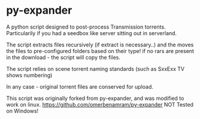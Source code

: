 py-expander
===========

A python script designed to post-process Transmission torrents.
Particularily if you had a seedbox like server sitting out in serverland.

The script extracts files recursively (if extract is necessary..) 
and the moves the files to pre-configured folders based on their type!
if no rars are present in the download - the script will copy the files.

The script relies on scene torrent naming standards (such as SxxExx TV shows numbering)

In any case - original torrent files are conserved for upload.

This script was originally forked from py-expander, and was modified to work on linux.
https://github.com/omerbenamram/py-expander
NOT Tested on Windows!
